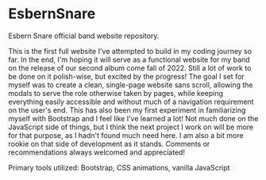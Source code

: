 # EsbernSnare
Esbern Snare official band website repository.

This is the first full website I've attempted to build in my coding journey so far.  In the end, I'm hoping it will serve as a functional website for my band on the release of our second album come fall of 2022.  Still a lot of work to be done on it polish-wise, but excited by the progress!  The goal I set for myself was to create a clean, single-page website sans scroll, allowing the modals to serve the role otherwise taken by pages, while keeping everything easily accessible and without much of a navigation requirement on the user's end.  This has also been my first experiment in familiarizing myself with Bootstrap and I feel like I've learned a lot!  Not much done on the JavaScript side of things, but I think the next project I work on will be more for that purpose, as I hadn't found much need here.  I am also a bit more rookie on that side of development as it stands.  Comments or recommendations always welcomed and appreciated!

Primary tools utilized: Bootstrap, CSS animations, vanilla JavaScript

